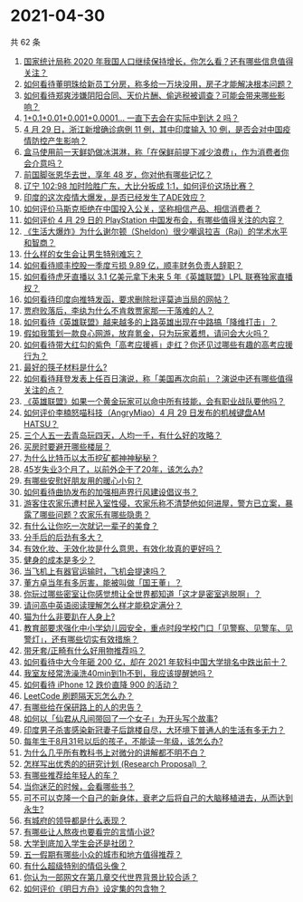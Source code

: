 # 2021-04-30

共 62 条

<!-- BEGIN -->
<!-- 最后更新时间 Fri Apr 30 2021 02:15:55 GMT+0800 (China Standard Time) -->

1. [国家统计局称 2020
   年我国人口继续保持增长，你怎么看？还有哪些信息值得关注？](https://www.zhihu.com/question/457140816)
2. [如何看待董明珠给新员工分房，称多给一万块没用，房子才能解决根本问题？](https://www.zhihu.com/question/456846832)
3. [如何看待郑爽涉嫌阴阳合同、天价片酬、偷逃税被调查？可能会带来哪些影响？](https://www.zhihu.com/question/457029348)
4. [1+0.1+0.01+0.001+0.0001... 一直下去会在实际中到达 2
   吗？](https://www.zhihu.com/question/444218811)
5. [4 月 29 日，浙江新增确诊病例 11 例，其中印度输入 10
   例，是否会对中国疫情防控产生影响？](https://www.zhihu.com/question/457100652)
6. [盒马使用前一天鲜奶做冰淇淋，称「在保鲜前提下减少浪费」，作为消费者你会介意吗？](https://www.zhihu.com/question/456827779)
7. [前国脚张恩华去世，享年 48 岁，你对他有哪些记忆？](https://www.zhihu.com/question/457170964)
8. [辽宁 102:98 加时险胜广东，大比分扳成
   1:1，如何评价这场比赛？](https://www.zhihu.com/question/457178922)
9. [印度的这次疫情大爆发，是否已经发生了ADE效应？](https://www.zhihu.com/question/456399195)
10. [如何评价马斯克拒绝在中国投入公关，坚称相信产品、相信消费者？](https://www.zhihu.com/question/457012576)
11. [如何评价 4 月 29 日的 PlayStation
    中国发布会，有哪些值得关注的内容？](https://www.zhihu.com/question/456103601)
12. [《生活大爆炸》为什么谢尔顿（Sheldon）很少嘲讽拉吉（Raj）的学术水平和智商？](https://www.zhihu.com/question/452782047)
13. [什么样的女生会让男生特别难忘？](https://www.zhihu.com/question/445195620)
14. [如何看待顺丰控股一季度亏损 9.89 亿，顺丰财务负责人辞职？](https://www.zhihu.com/question/456088079)
15. [如何看待虎牙直播以 3.1 亿美元拿下未来 5 年《英雄联盟》LPL
    联赛独家直播权？](https://www.zhihu.com/question/457004985)
16. [如何看待印度向推特发函，要求删除批评莫迪当局的网帖？](https://www.zhihu.com/question/456828756)
17. [贾府败落后，李纨为什么不肯救贾家那一干落难的人？](https://www.zhihu.com/question/413382261)
18. [如何看待《英雄联盟》越来越多的上路英雄出现在中路搞「降维打击」？](https://www.zhihu.com/question/456150071)
19. [假如我策划一款良心网游，放弃氪金，只为玩家着想，请问会大火吗？](https://www.zhihu.com/question/452046052)
20. [如何看待带大红勾的紫色「高考应援裤」走红？你还见过哪些有趣的高考应援行为？](https://www.zhihu.com/question/457036620)
21. [最好的筷子材料是什么?](https://www.zhihu.com/question/21549358)
22. [如何看待拜登发表上任百日演说，称「美国再次向前」？演说中还有哪些值得关注的点？](https://www.zhihu.com/question/457103607)
23. [《英雄联盟》如果一个黄金玩家可以命中所有技能，会有职业战队要他吗？](https://www.zhihu.com/question/454200921)
24. [如何评价李楠怒喵科技（AngryMiao）4 月 29 日发布的机械键盘AM
    HATSU？](https://www.zhihu.com/question/457163306)
25. [三个人五一去青岛玩四天，人均一千，有什么好的攻略？](https://www.zhihu.com/question/455036673)
26. [买房时要避开哪些楼层？](https://www.zhihu.com/question/447920355)
27. [为什么比特币以太币挖矿都神神秘秘？](https://www.zhihu.com/question/456031920)
28. [45岁失业3个月了，以前外企干了20年，该怎么办?](https://www.zhihu.com/question/453104891)
29. [有哪些安慰好朋友用的暖心小句？](https://www.zhihu.com/question/423693212)
30. [如何看待曲协发布的加强相声界行风建设倡议书？](https://www.zhihu.com/question/457138970)
31. [游客住农家乐遭村民入室性侵，农家乐称不清楚他如何进屋，警方已立案，暴露了哪些问题？农家乐有哪些隐患？](https://www.zhihu.com/question/456979537)
32. [有什么让你吃一次就记一辈子的美食？](https://www.zhihu.com/question/442763529)
33. [分手后的后劲有多大？](https://www.zhihu.com/question/440316118)
34. [有效化妆、无效化妆是什么意思，有效化妆真的更好吗？](https://www.zhihu.com/question/445017526)
35. [健身的成本是多少？](https://www.zhihu.com/question/58355167)
36. [当飞机上有器官运输时，飞机会提速吗？](https://www.zhihu.com/question/453406019)
37. [董方卓当年有多厉害，能被叫做「国王董」？](https://www.zhihu.com/question/34886516)
38. [你玩过哪些密室让你感觉想让全世界都知道「这才是密室逃脱啊」？](https://www.zhihu.com/question/319279638)
39. [请问高中英语阅读理解怎么样才能稳定满分？](https://www.zhihu.com/question/309325332)
40. [猫为什么非要趴在人身上?](https://www.zhihu.com/question/456102586)
41. [教育部要求强化中小学幼儿园安全，重点时段学校门口「见警察、见警车、见警灯」，还有哪些切实有效措施？](https://www.zhihu.com/question/457099403)
42. [带牙套/正畸有什么好用物推荐吗？](https://www.zhihu.com/question/263947314)
43. [如何看待中大今年砸 200 亿，却在 2021
    年软科中国大学排名中跌出前十？](https://www.zhihu.com/question/456601034)
44. [我室友经常洗澡洗40min到1h不到，我应该提醒她吗？](https://www.zhihu.com/question/456731420)
45. [如何看待 iPhone 12 跌价直降 900 的活动？](https://www.zhihu.com/question/455284196)
46. [LeetCode 刷题隔天忘怎么办？](https://www.zhihu.com/question/379857231)
47. [有哪些给在保研路上的人的忠告？](https://www.zhihu.com/question/370011250)
48. [如何以「仙君从凡间带回了一个女子」为开头写个故事?](https://www.zhihu.com/question/432356881)
49. [印度男子杀害感染新冠妻子后跳楼自尽，大环境下普通人的生活有多无力？](https://www.zhihu.com/question/456933930)
50. [每年生于8月31号以后的孩子，不能读一年级，该怎么办?](https://www.zhihu.com/question/456626454)
51. [为什么几乎所有教科书上对微分的讲解都不明不白？](https://www.zhihu.com/question/438795295)
52. [怎样写出优秀的的研究计划 (Research Proposal)
    ？](https://www.zhihu.com/question/23695058)
53. [有哪些推荐给年轻人的车？](https://www.zhihu.com/question/351728964)
54. [当你迷茫的时候，会看哪些书？](https://www.zhihu.com/question/454224694)
55. [可不可以克隆一个自己的新身体，衰老之后将自己的大脑移植进去，从而达到永生?](https://www.zhihu.com/question/437796896)
56. [有城府的领导都是什么表现？](https://www.zhihu.com/question/299985054)
57. [有哪些让人熬夜也要看完的言情小说?](https://www.zhihu.com/question/332155810)
58. [大学到底加入学生会还是社团？](https://www.zhihu.com/question/64631466)
59. [五一假期有哪些小众的城市和地方值得推荐？](https://www.zhihu.com/question/454880823)
60. [有什么超级特别的情侣头像？](https://www.zhihu.com/question/276562790)
61. [你认为一部网文在第几章交代世界背景比较合适？](https://www.zhihu.com/question/453894423)
62. [如何评价《明日方舟》设定集的包含物？](https://www.zhihu.com/question/456988607)

<!-- END -->
